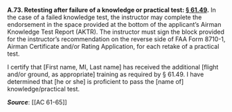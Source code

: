 **A.73.  Retesting after failure of a knowledge or practical test: [§ 61.49](https://www.ecfr.gov/current/title-14/chapter-I/subchapter-D/part-61/subpart-A/section-61.49).** In the case of a failed knowledge test, the instructor may complete the endorsement in the space provided at the bottom of the applicant’s Airman Knowledge Test Report (AKTR). The instructor must sign the block provided for the instructor’s recommendation on the reverse side of FAA Form 8710-1, Airman Certificate and/or Rating Application, for each retake of a practical test.

I certify that \[First name, MI, Last name\] has received the additional \[flight and/or ground, as appropriate\] training as required by § 61.49. I have determined that \[he or she\] is proficient to pass the \[name of\] knowledge/practical test.

***Source***: [[AC 61-65]]
